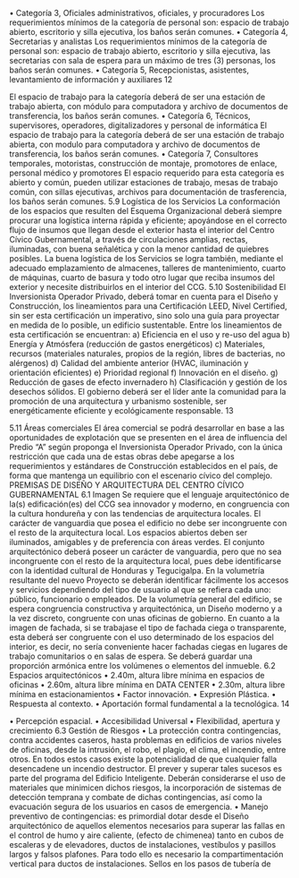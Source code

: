 • Categoría 3, Oficiales administrativos, oficiales, y procuradores
Los requerimientos mínimos de la categoría de personal son: espacio de trabajo abierto,
escritorio y silla ejecutiva, los baños serán comunes.
• Categoría 4, Secretarias y analistas
Los requerimientos mínimos de la categoría de personal son: espacio de trabajo abierto,
escritorio y silla ejecutiva, las secretarias con sala de espera para un máximo de tres (3)
personas, los baños serán comunes.
• Categoría 5, Recepcionistas, asistentes, levantamiento de información y auxiliares
12

El espacio de trabajo para la categoría deberá de ser una estación de trabajo abierta, con
módulo para computadora y archivo de documentos de transferencia, los baños serán
comunes.
• Categoría 6, Técnicos, supervisores, operadores, digitalizadores y personal de
informática
El espacio de trabajo para la categoría deberá de ser una estación de trabajo abierta, con
modulo para computadora y archivo de documentos de transferencia, los baños serán
comunes.
• Categoría 7, Consultores temporales, motoristas, construcción de montaje,
promotores de enlace, personal médico y promotores
El espacio requerido para esta categoría es abierto y común, pueden utilizar estaciones de
trabajo, mesas de trabajo común, con sillas ejecutivas, archivos para documentación de
trasferencia, los baños serán comunes.
5.9 Logística de los Servicios
La conformación de los espacios que resulten del Esquema Organizacional deberá siempre procurar
una logística interna rápida y eficiente; apoyándose en el correcto flujo de insumos que llegan desde
el exterior hasta el interior del Centro Cívico Gubernamental, a través de circulaciones amplias,
rectas, iluminadas, con buena señalética y con la menor cantidad de quiebres posibles. La buena
logística de los Servicios se logra también, mediante el adecuado emplazamiento de almacenes,
talleres de mantenimiento, cuarto de máquinas, cuarto de basura y todo otro lugar que reciba
insumos del exterior y necesite distribuirlos en el interior del CCG.
5.10 Sostenibilidad
El Inversionista Operador Privado, deberá tomar en cuenta para el Diseño y Construcción, los
lineamientos para una Certificación LEED, Nivel Certified, sin ser esta certificación un imperativo,
sino solo una guía para proyectar en medida de lo posible, un edificio sustentable. Entre los
lineamientos de esta certificación se encuentran:
a) Eficiencia en el uso y re-uso del agua
b) Energía y Atmósfera (reducción de gastos energéticos)
c) Materiales, recursos (materiales naturales, propios de la región, libres de bacterias, no
alérgenos)
d) Calidad del ambiente anterior (HVAC, iluminación y orientación eficientes)
e) Prioridad regional
f) Innovación en el diseño.
g) Reducción de gases de efecto invernadero
h) Clasificación y gestión de los desechos sólidos.
El gobierno deberá ser el líder ante la comunidad para la promoción de una arquitectura y urbanismo
sostenible, ser energéticamente eficiente y ecológicamente responsable.
13

5.11 Áreas comerciales
El área comercial se podrá desarrollar en base a las oportunidades de explotación que se presenten
en el área de influencia del Predio “A” según proponga el Inversionista Operador Privado, con la
única restricción que cada una de estas obras debe apegarse a los requerimientos y estándares de
Construcción establecidos en el país, de forma que mantenga un equilibrio con el escenario cívico
del complejo.
PREMISAS DE DISEÑO Y ARQUITECTURA DEL CENTRO CÍVICO GUBERNAMENTAL
6.1 Imagen
Se requiere que el lenguaje arquitectónico de la(s) edificación(es) del CCG sea innovador y
moderno, en congruencia con la cultura hondureña y con las tendencias de arquitectura locales. El
carácter de vanguardia que posea el edificio no debe ser incongruente con el resto de la arquitectura
local.
Los espacios abiertos deben ser iluminados, amigables y de preferencia con áreas verdes.
El conjunto arquitectónico deberá poseer un carácter de vanguardia, pero que no sea incongruente
con el resto de la arquitectura local, pues debe identificarse con la identidad cultural de Honduras y
Tegucigalpa.
En la volumetría resultante del nuevo Proyecto se deberán identificar fácilmente los accesos y
servicios dependiendo del tipo de usuario al que se refiera cada uno: público, funcionario o
empleados.
De la volumetría general del edificio, se espera congruencia constructiva y arquitectónica, un
Diseño moderno y a la vez discreto, congruente con unas oficinas de gobierno.
En cuanto a la imagen de fachada, si se trabajase el tipo de fachada ciega o transparente, esta
deberá ser congruente con el uso determinado de los espacios del interior, es decir, no sería
conveniente hacer fachadas ciegas en lugares de trabajo comunitarios o en salas de espera. Se
deberá guardar una proporción armónica entre los volúmenes o elementos del inmueble.
6.2 Espacios arquitectónicos
• 2.40m, altura libre mínima en espacios de oficinas
• 2.60m, altura libre mínima en DATA CENTER
• 2.30m, altura libre mínima en estacionamientos
• Factor innovación.
• Expresión Plástica.
• Respuesta al contexto.
• Aportación formal fundamental a la tecnológica.
14

• Percepción espacial.
• Accesibilidad Universal
• Flexibilidad, apertura y crecimiento
6.3 Gestión de Riesgos
• La protección contra contingencias, contra accidentes caseros, hasta problemas en edificios
de varios niveles de oficinas, desde la intrusión, el robo, el plagio, el clima, el incendio, entre
otros. En todos estos casos existe la potencialidad de que cualquier falla desencadene un
incendio destructor. El prever y superar tales sucesos es parte del programa del Edificio
Inteligente. Deberán considerarse el uso de materiales que minimicen dichos riesgos, la
incorporación de sistemas de detección temprana y combate de dichas contingencias, así
como la evacuación segura de los usuarios en casos de emergencia.
• Manejo preventivo de contingencias: es primordial dotar desde el Diseño arquitectónico de
aquellos elementos necesarios para superar las fallas en el control de humo y aire caliente,
(efecto de chimenea) tanto en cubos de escaleras y de elevadores, ductos de instalaciones,
vestíbulos y pasillos largos y falsos plafones. Para todo ello es necesario la
compartimentación vertical para ductos de instalaciones. Sellos en los pasos de tubería de
